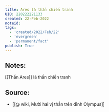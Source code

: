 ```yaml
---
title: Ares là thần chiến tranh
UID: 220222221133
created: 22-Feb-2022
noteid:
tags:
  - 'created/2022/Feb/22'
  - 'evergreen'
  - 'permanent/fact'
publish: True
---
```

## Notes:
[[Thần Ares]] là thần chiến tranh

## Source:
- [[@ wiki, Mười hai vị thần trên đỉnh Olympus]]




